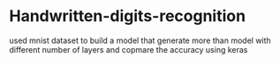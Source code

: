 # Handwritten-digits-recognition
used mnist dataset to build a model that generate more than model with different number of layers and copmare the accuracy using keras
